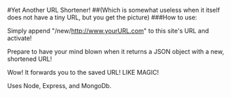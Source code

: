 #Yet Another URL Shortener!
##(Which is somewhat useless when it itself does not have a tiny URL, but you get the picture)
###How to use:

Simply append "/new/http://www.yourURL.com" to this site's URL and activate!

Prepare to have your mind blown when it returns a JSON object with a new, shortened URL!

Wow! It forwards you to the saved URL! LIKE MAGIC!

Uses Node, Express, and MongoDb.

